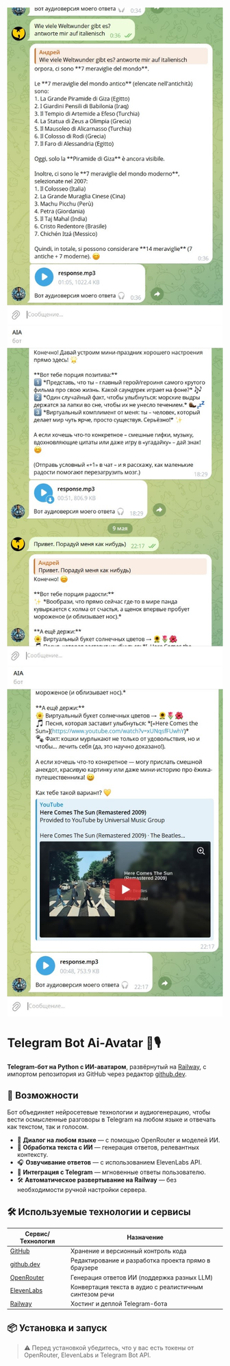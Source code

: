 ![Альтернативный текст](https://github.com/Andrey-bit191/Telegram-Bot-Ai-Avatar/blob/main/AIA-tg-bot-sound-1.jpg?raw=true)
![Альтернативный текст](https://github.com/Andrey-bit191/Telegram-Bot-Ai-Avatar/blob/main/AIA-tg-bot-sound-2.jpg?raw=true)
![Альтернативный текст](https://github.com/Andrey-bit191/Telegram-Bot-Ai-Avatar/blob/main/AIA-tg-bot-sound-3.jpg?raw=true)
# Telegram Bot Ai-Avatar 🤖🎙️

**Telegram-бот на Python с ИИ-аватаром**, развёрнутый на [Railway](https://railway.app/), с импортом репозитория из GitHub через редактор [github.dev](https://github.dev).

## 🚀 Возможности

Бот объединяет нейросетевые технологии и аудиогенерацию, чтобы вести осмысленные разговоры в Telegram на любом языке и отвечать как текстом, так и голосом.

- 💬 **Диалог на любом языке** — с помощью OpenRouter и моделей ИИ.
- 🧠 **Обработка текста с ИИ** — генерация ответов, релевантных контексту.
- 🎧 **Озвучивание ответов** — с использованием ElevenLabs API.
- 📩 **Интеграция с Telegram** — мгновенные ответы пользователю.
- 🛠 **Автоматическое развертывание на Railway** — без необходимости ручной настройки сервера.

## 🛠️ Используемые технологии и сервисы

| Сервис/Технология | Назначение |
|-------------------|------------|
| [GitHub](https://github.com) | Хранение и версионный контроль кода |
| [github.dev](https://github.dev) | Редактирование и разработка проекта прямо в браузере |
| [OpenRouter](https://openrouter.ai) | Генерация ответов ИИ (поддержка разных LLM) |
| [ElevenLabs](https://www.elevenlabs.io) | Конвертация текста в аудио с реалистичным синтезом речи |
| [Railway](https://railway.app) | Хостинг и деплой Telegram-бота |

## 📦 Установка и запуск

> ⚠️ Перед установкой убедитесь, что у вас есть токены от OpenRouter, ElevenLabs и Telegram Bot API.
